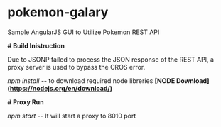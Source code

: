 # pokemon-galary
Sample AngularJS GUI to Utilize Pokemon REST API

**# Build Inistruction**

Due to JSONP failed to process the JSON response of the REST API, a proxy server is used to bypass the CROS error.

*npm install* -- to download required node libreries __[NODE Download] (https://nodejs.org/en/download/)__

**# Proxy Run**

*npm start*  -- It will start a proxy to 8010 port


